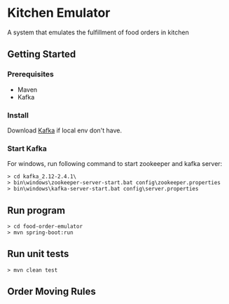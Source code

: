 # Kitchen Emulator

A system that emulates the fulfillment of food orders in kitchen

## Getting Started

### Prerequisites
* Maven
* Kafka


### Install
Download [Kafka](https://kafka.apache.org/quickstart) if local env don't have.

### Start Kafka
For windows, run following command to start zookeeper and kafka server:
```
> cd kafka_2.12-2.4.1\
> bin\windows\zookeeper-server-start.bat config\zookeeper.properties
> bin\windows\kafka-server-start.bat config\server.properties
```

## Run program
```
> cd food-order-emulator
> mvn spring-boot:run
```

## Run unit tests
```
> mvn clean test
```

## Order Moving Rules



